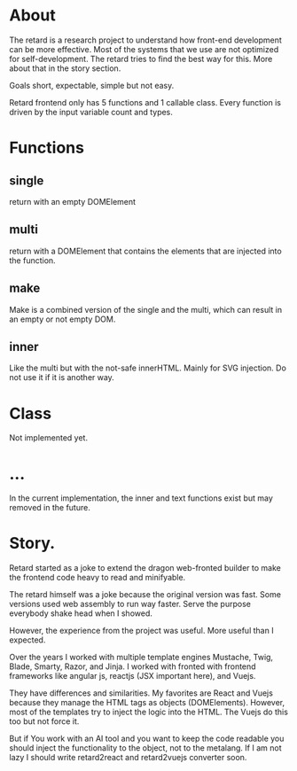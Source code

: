 # About

The retard is a research project to understand how front-end development can be more effective. Most of the systems that we use are not optimized for self-development. The retard tries to find the best way for this. More about that in the story section.


Goals short, expectable, simple but not easy.


Retard frontend only has 5 functions and 1 callable class.  Every function is driven by the input variable count and types. 


# Functions

## single 

return with an empty DOMElement

## multi

return with a DOMElement that contains the elements that are injected into the function. 

## make

Make is a combined version of the single and the multi, which can result in an empty or not empty DOM.

## inner

Like the multi but with the not-safe innerHTML. Mainly for SVG injection. Do not use it if it is another way.

 

# Class
 Not implemented yet.

# ...

 In the current implementation, the inner and text functions exist but may removed in the future.



# Story.

 Retard started as a joke to extend the dragon web-fronted builder to make the frontend code heavy to read and minifyable.

 The retard himself was a joke because the original version was fast. Some versions used web assembly to run way faster. Serve the purpose everybody shake head when I showed. 

 However, the experience from the project was useful. More useful than I expected. 

 Over the years I worked with multiple template engines Mustache, Twig, Blade, Smarty, Razor, and Jinja. I worked with fronted with frontend frameworks like angular js, reactjs (JSX important here), and Vuejs. 

 They have differences and similarities. My favorites are React and Vuejs because they manage the HTML tags as objects (DOMElements). However, most of the templates try to inject the logic into the HTML. The Vuejs do this too but not force it. 

 But if You work with an AI tool and you want to keep the code readable you should inject the functionality to the object, not to the metalang. If I am not lazy I should write retard2react and retard2vuejs converter soon. 
